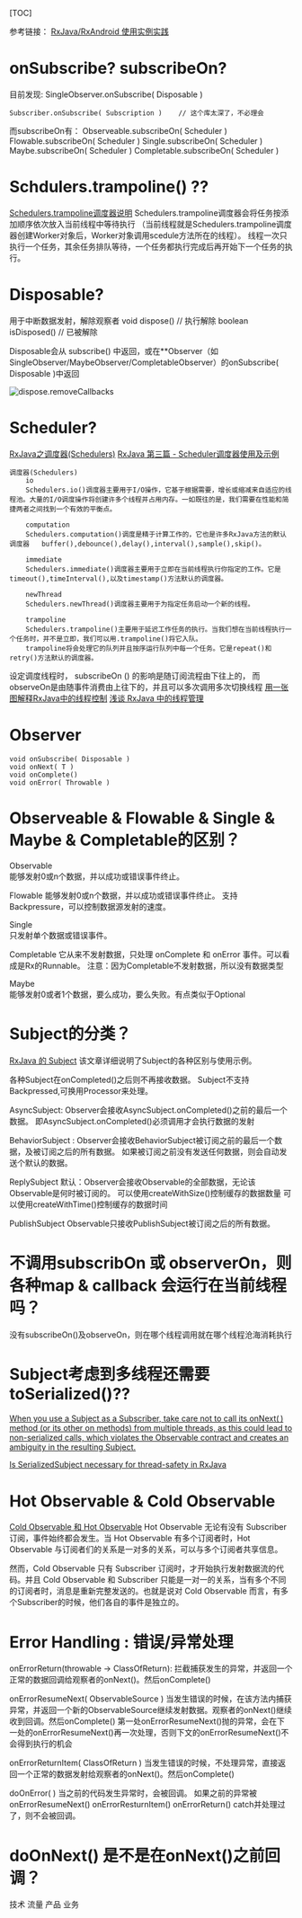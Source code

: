 [TOC]

参考链接：
[RxJava/RxAndroid 使用实例实践](https://www.jianshu.com/p/031745744bfa)



# onSubscribe? subscribeOn?
目前发现: 
    SingleObserver.onSubscribe( Disposable )
    
    Subscriber.onSubscribe( Subscription )    // 这个库太深了，不必理会

而subscribeOn有：
    Observeable.subscribeOn( Scheduler )
    Flowable.subscribeOn( Scheduler )
    Single.subscribeOn( Scheduler )
    Maybe.subscribeOn( Scheduler )
    Completable.subscribeOn( Scheduler )

# Schdulers.trampoline() ??
[Schedulers.trampoline调度器说明](https://blog.csdn.net/piglite/article/details/61299981)
Schedulers.trampoline调度器会将任务按添加顺序依次放入当前线程中等待执行
    （当前线程就是Schedulers.trampoline调度器创建Worker对象后，Worker对象调用scedule方法所在的线程）。
    线程一次只执行一个任务，其余任务排队等待，一个任务都执行完成后再开始下一个任务的执行。 

# Disposable?
用于中断数据发射，解除观察者
    void dispose()  // 执行解除 
    boolean isDisposed() // 已被解除
    
Disposable会从 subscribe() 中返回，或在**Observer（如SingleObserver/MaybeObserver/CompletableObserver）的onSubscribe( Disposable )中返回

![dispose.removeCallbacks](http://wx1.sinaimg.cn/large/e3dc9cealy1fpu3r4vyr0j21kw0xwdsf.jpg)

# Scheduler?

[RxJava之调度器(Schedulers)](https://blog.csdn.net/io_field/article/details/51429519)
[RxJava 第三篇 - Scheduler调度器使用及示例](https://www.jianshu.com/p/b037dbae9d8f)

    调度器(Schedulers)
        io
        Schedulers.io()调度器主要用于I/O操作，它基于根据需要，增长或缩减来自适应的线程池。大量的I/O调度操作将创建许多个线程并占用内存。一如既往的是，我们需要在性能和简捷两者之间找到一个有效的平衡点。
        
        computation
        Schedulers.computation()调度是精于计算工作的，它也是许多RxJava方法的默认调度器   buffer(),debounce(),delay(),interval(),sample(),skip()。
        
        immediate
        Schedulers.immediate()调度器主要用于立即在当前线程执行你指定的工作。它是timeout(),timeInterval(),以及timestamp()方法默认的调度器。
        
        newThread
        Schedulers.newThread()调度器主要用于为指定任务启动一个新的线程。
        
        trampoline
        Schedulers.trampoline()主要用于延迟工作任务的执行。当我们想在当前线程执行一个任务时，并不是立即，我们可以用.trampoline()将它入队。
        trampoline将会处理它的队列并且按序运行队列中每一个任务。它是repeat()和retry()方法默认的调度器。

设定调度线程时， subscribeOn () 的影响是随订阅流程由下往上的，
而observeOn是由随事件消费由上往下的，并且可以多次调用多次切换线程
[用一张图解释RxJava中的线程控制](http://zhangtielei.com/posts/blog-rxandroid-schedulers.html)
[浅谈 RxJava 中的线程管理](https://juejin.im/entry/5901903444d90400690a8b6f)

# Observer
    void onSubscribe( Disposable )
    void onNext( T )
    void onComplete()
    void onError( Throwable ) 

# Observeable & Flowable & Single & Maybe & Completable的区别？

Observable<T>	
    能够发射0或n个数据，并以成功或错误事件终止。

Flowable<T>	
    能够发射0或n个数据，并以成功或错误事件终止。 支持Backpressure，可以控制数据源发射的速度。

Single<T>	
    只发射单个数据或错误事件。

Completable	
    它从来不发射数据，只处理 onComplete 和 onError 事件。可以看成是Rx的Runnable。
    注意：因为Completable不发射数据，所以没有数据类型 <T>

Maybe<T>	
    能够发射0或者1个数据，要么成功，要么失败。有点类似于Optional


# Subject的分类？
[RxJava 的 Subject](https://www.jianshu.com/p/99bd603881bf())
该文章详细说明了Subject的各种区别与使用示例。


各种Subject在onCompleted()之后则不再接收数据。
Subject不支持Backpressed,可换用Processor来处理。

AsyncSubject: 
    Observer会接收AsyncSubject.onCompleted()之前的最后一个数据。
    即AsyncSubject.onCompleted()必须调用才会执行数据的发射
    
BehaviorSubject : 
    Observer会接收BehaviorSubject被订阅之前的最后一个数据，及被订阅之后的所有数据。
    如果被订阅之前没有发送任何数据，则会自动发送个默认的数据。
        
ReplySubject
    默认：Observer会接收Observable的全部数据，无论该Observable是何时被订阅的。
    可以使用createWithSize()控制缓存的数据数量
    可以使用createWithTime()控制缓存的数据时间
    
PublishSubject
    Observable只接收PublishSubject被订阅之后的所有数据。
    

# 不调用subscribOn 或 observerOn，则各种map & callback 会运行在当前线程吗？

没有subscribeOn()及observeOn，则在哪个线程调用就在哪个线程沧海消耗执行

# Subject考虑到多线程还需要toSerialized()??
[When you use a Subject as a Subscriber, take care not to call its onNext( ) method (or its other on methods) from multiple threads, as this could lead to non-serialized calls, which violates the Observable contract and creates an ambiguity in the resulting Subject.](https://github.com/ReactiveX/RxJava/wiki/Subject)


[Is SerializedSubject necessary for thread-safety in RxJava](https://stackoverflow.com/questions/31841809/is-serializedsubject-necessary-for-thread-safety-in-rxjava)



# Hot Observable & Cold Observable

[Cold Observable 和 Hot Observable](https://www.jianshu.com/p/12fb42bcf9fd)
Hot Observable 无论有没有 Subscriber 订阅，事件始终都会发生。当 Hot Observable 有多个订阅者时，Hot Observable 与订阅者们的关系是一对多的关系，可以与多个订阅者共享信息。

然而，Cold Observable 只有 Subscriber 订阅时，才开始执行发射数据流的代码。并且 Cold Observable 和 Subscriber 只能是一对一的关系，当有多个不同的订阅者时，消息是重新完整发送的。也就是说对 Cold Observable 而言，有多个Subscriber的时候，他们各自的事件是独立的。


# Error Handling : 错误/异常处理
onErrorReturn(throwable -> ClassOfReturn): 
 拦截捕获发生的异常，并返回一个正常的数据回调给观察者的onNext()。然后onComplete()
 
onErrorResumeNext( ObservableSource )
 当发生错误的时候，在该方法内捕获异常，并返回一个新的ObservableSource继续发射数据。观察者的onNext()继续收到回调。然后onComplete()
 第一处onErrorResumeNext()抛的异常，会在下一处的onErrorResumeNext()再一次处理，否则下文的onErrorResumeNext()不会得到执行的机会

onErrorReturnItem( ClassOfReturn )
 当发生错误的时候，不处理异常，直接返回一个正常的数据发射给观察者的onNext()。然后onComplete()

doOnError( )
 当之前的代码发生异常时，会被回调。
 如果之前的异常被onErrorResumeNext() onErrorResturnItem() onErrorReturn() catch并处理过了，则不会被回调。


# doOnNext() 是不是在onNext()之前回调？



技术 流量 产品 业务
